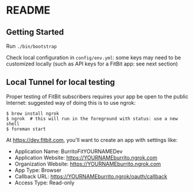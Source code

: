 README
======

Getting Started
---------------

Run `./bin/bootstrap`

Check local configuration in `config/env.yml`: some keys may need to be
customized locally (such as API keys for a FitBit app: see next section)


Local Tunnel for local testing
------------------------------

Proper testing of FitBit subscribers requires your app be open to the public
Internet: suggested way of doing this is to use ngrok:

    $ brew install ngrok
    $ ngrok  # this will run in the foreground with status: use a new shell
    $ foreman start

At https://dev.fitbit.com, you'll want to create an app with settings like:

* Application Name: BurritoFitYOURNAMEDev
* Application Website: https://YOURNAMEburrito.ngrok.com
* Organization Website: https://YOURNAMEburrito.ngrok.com
* App Type: Browser
* Callback URL: https://YOURNAMEburrito.ngrok/oauth/callback
* Access Type: Read-only
